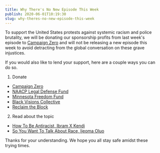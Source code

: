```yaml
---
title: Why There's No New Episode This Week
publish: 2020-06-01T10:19:30
slug: why-theres-no-new-episode-this-week
---
```


To support the United States protests against systemic racism and police brutality, we will be donating our sponsorship profits from last week's episode to [Campaign Zero](https://www.joincampaignzero.org/) and will not be releasing a new episode this week to avoid detracting from the global conversation on these grave injustices.

If you would also like to lend your support, here are a couple ways you can do so.

1. Donate

- [Campaign Zero](https://www.joincampaignzero.org/)
- [NAACP Legal Defense Fund](https://www.naacpldf.org/)
- [Minnesota Freedom Fund](https://minnesotafreedomfund.org/)
- [Black Visions Collective](https://secure.everyaction.com/4omQDAR0oUiUagTu0EG-Ig2)
- [Reclaim the Block](https://secure.everyaction.com/zae4prEeKESHBy0MKXTIcQ2)

2. Read about the topic

- [How To Be Antiracist, Ibram X Kendi](https://bookshop.org/books/how-to-be-an-antiracist/9780525509288)
- [So You Want To Talk About Race, Ijeoma Oluo](https://bookshop.org/books/so-you-want-to-talk-about-race/9781580058827)

Thanks for your understanding. We hope you all stay safe amidst these trying times.
